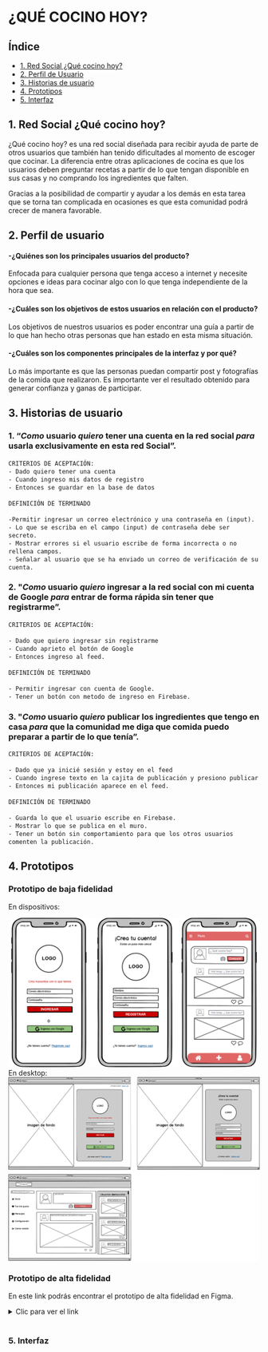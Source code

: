 # ¿QUÉ COCINO HOY? 

## Índice

* [1. Red Social ¿Qué cocino hoy?](#1-red-social-¿qué-cocino-hoy?)
* [2. Perfil de Usuario](#2-perfil-de-usuario)
* [3. Historias de usuario](#3-historias-de-usuario)
* [4. Prototipos](#4-prototipos)
* [5. Interfaz](#5-interfaz)


## 1. Red Social ¿Qué cocino hoy?

¿Qué cocino hoy? es una red social diseñada para recibir ayuda de parte de otros usuarios que también han tenido dificultades al momento de escoger que cocinar. La diferencia entre otras aplicaciones de cocina es que los usuarios deben preguntar recetas a partir de lo que tengan disponible en sus casas y no comprando los ingredientes que falten. 

Gracias a la posibilidad de compartir y ayudar a los demás en esta tarea que se torna tan complicada en ocasiones es que esta comunidad podrá crecer de manera favorable. 



## 2. Perfil de usuario

#### -¿Quiénes son los principales usuarios del producto?

Enfocada para cualquier persona que tenga acceso a internet y necesite opciones e ideas para cocinar algo con lo que tenga independiente de la hora que sea. 

#### -¿Cuáles son los objetivos de estos usuarios en relación con el producto?

Los objetivos de nuestros usuarios es poder encontrar una guía a partir de lo que han hecho otras personas que han estado en esta misma situación. 

#### -¿Cuáles son los componentes principales de la interfaz y por qué?

Lo más importante es que las personas puedan compartir post y fotografías de la comida que realizaron. Es importante ver el resultado obtenido para generar confianza y ganas de participar. 


## 3. Historias de usuario

### 1. “*Como* usuario *quiero* tener una cuenta en la red social *para* usarla exclusivamente en esta red Social”.

```
CRITERIOS DE ACEPTACIÓN:
- Dado quiero tener una cuenta
- Cuando ingreso mis datos de registro
- Entonces se guardar en la base de datos

DEFINICIÓN DE TERMINADO

-Permitir ingresar un correo electrónico y una contraseña en (input).
- Lo que se escriba en el campo (input) de contraseña debe ser secreto.
- Mostrar errores si el usuario escribe de forma incorrecta o no rellena campos. 
- Señalar al usuario que se ha enviado un correo de verificación de su cuenta.

```
### 2. "*Como* usuario *quiero* ingresar a la red social con mi cuenta de Google *para* entrar de forma rápida sin tener que registrarme”.

```
CRITERIOS DE ACEPTACIÓN:

- Dado que quiero ingresar sin registrarme
- Cuando aprieto el botón de Google 
- Entonces ingreso al feed. 

DEFINICIÓN DE TERMINADO

- Permitir ingresar con cuenta de Google.
- Tener un botón con metodo de ingreso en Firebase.

```

### 3. "*Como* usuario *quiero* publicar los ingredientes que tengo en casa *para* que la comunidad me diga que comida puedo preparar a partir de lo que tenía”.

```
CRITERIOS DE ACEPTACIÓN:

- Dado que ya inicié sesión y estoy en el feed
- Cuando ingrese texto en la cajita de publicación y presiono publicar
- Entonces mi publicación aparece en el feed.

DEFINICIÓN DE TERMINADO

- Guarda lo que el usuario escribe en Firebase.
- Mostrar lo que se publica en el muro.
- Tener un botón sin comportamiento para que los otros usuarios comenten la publicación. 

```



## 4. Prototipos


### Prototipo de baja fidelidad

En dispositivos: 

![protipo de baja](src/img/bajafid.png)
En desktop: 
![protipo de baja](src/img/bajafiddesk.png)
### Prototipo de alta fidelidad

En este link podrás encontrar el prototipo de alta fidelidad en Figma.

 <details>
<summary> Clic para ver el link </summary>
https://www.figma.com/file/q312afVAlgQQq7u8cnfdjK/Qu%C3%A9-cocino?node-id=0%3A1

</details>
<br>

### 5. Interfaz



